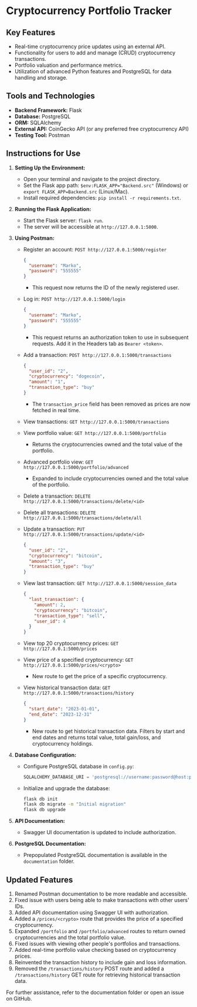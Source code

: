 # Cryptocurrency Portfolio Tracker

## Key Features
- Real-time cryptocurrency price updates using an external API.
- Functionality for users to add and manage (CRUD) cryptocurrency transactions.
- Portfolio valuation and performance metrics.
- Utilization of advanced Python features and PostgreSQL for data handling and storage.

## Tools and Technologies
- **Backend Framework:** Flask
- **Database:** PostgreSQL
- **ORM:** SQLAlchemy
- **External API:** CoinGecko API (or any preferred free cryptocurrency API)
- **Testing Tool:** Postman

## Instructions for Use

1. **Setting Up the Environment:**
   - Open your terminal and navigate to the project directory.
   - Set the Flask app path: `$env:FLASK_APP="Backend.src"` (Windows) or `export FLASK_APP=Backend.src` (Linux/Mac).
   - Install required dependencies: `pip install -r requirements.txt`.

2. **Running the Flask Application:**
   - Start the Flask server: `flask run`.
   - The server will be accessible at `http://127.0.0.1:5000`.

3. **Using Postman:**
   - Register an account: `POST http://127.0.0.1:5000/register`
     ```json
     {
       "username": "Marko",
       "password": "555555"
     }
     ```
     - This request now returns the ID of the newly registered user.

   - Log in: `POST http://127.0.0.1:5000/login`
     ```json
     {
       "username": "Marko",
       "password": "555555"
     }
     ```
     - This request returns an authorization token to use in subsequent requests. Add it in the Headers tab as `Bearer <token>`.

   - Add a transaction: `POST http://127.0.0.1:5000/transactions`
     ```json
     {
       "user_id": "2",
       "cryptocurrency": "dogecoin",
       "amount": "1",
       "transaction_type": "buy"
     }
     ```
     - The `transaction_price` field has been removed as prices are now fetched in real time.

   - View transactions: `GET http://127.0.0.1:5000/transactions`

   - View portfolio value: `GET http://127.0.0.1:5000/portfolio`
     - Returns the cryptocurrencies owned and the total value of the portfolio.

   - Advanced portfolio view: `GET http://127.0.0.1:5000/portfolio/advanced`
     - Expanded to include cryptocurrencies owned and the total value of the portfolio.

   - Delete a transaction: `DELETE http://127.0.0.1:5000/transactions/delete/<id>`

   - Delete all transactions: `DELETE http://127.0.0.1:5000/transactions/delete/all`

   - Update a transaction: `PUT http://127.0.0.1:5000/transactions/update/<id>`
     ```json
     {
       "user_id": "2",
       "cryptocurrency": "bitcoin",
       "amount": "3",
       "transaction_type": "buy"
     }
     ```

   - View last transaction: `GET http://127.0.0.1:5000/session_data`
     ```json
     {
       "last_transaction": {
         "amount": 2,
         "cryptocurrency": "bitcoin",
         "transaction_type": "sell",
         "user_id": 4
       }
     }
     ```

   - View top 20 cryptocurrency prices: `GET http://127.0.0.1:5000/prices`

   - View price of a specified cryptocurrency: `GET http://127.0.0.1:5000/prices/<crypto>`
     - New route to get the price of a specific cryptocurrency.

   - View historical transaction data: `GET http://127.0.0.1:5000/transactions/history`
     ```json
     {
       "start_date": "2023-01-01",
       "end_date": "2023-12-31"
     }
     ```
     - New route to get historical transaction data. Filters by start and end dates and returns total value, total gain/loss, and cryptocurrency holdings.

4. **Database Configuration:**
   - Configure PostgreSQL database in `config.py`:
     ```python
     SQLALCHEMY_DATABASE_URI = 'postgresql://username:password@host:port/database_name'
     ```
   - Initialize and upgrade the database:
     ```bash
     flask db init
     flask db migrate -m "Initial migration"
     flask db upgrade
     ```

5. **API Documentation:**
   - Swagger UI documentation is updated to include authorization.

6. **PostgreSQL Documentation:**
   - Prepopulated PostgreSQL documentation is available in the `documentation` folder.

## Updated Features
1. Renamed Postman documentation to be more readable and accessible.
2. Fixed issue with users being able to make transactions with other users' IDs.
3. Added API documentation using Swagger UI with authorization.
4. Added a `/prices/<crypto>` route that provides the price of a specified cryptocurrency.
5. Expanded `/portfolio` and `/portfolio/advanced` routes to return owned cryptocurrencies and the total portfolio value.
6. Fixed issues with viewing other people's portfolios and transactions.
7. Added real-time portfolio value checking based on cryptocurrency prices.
8. Reinvented the transaction history to include gain and loss information.
9. Removed the `/transactions/history` POST route and added a `/transactions/history` GET route for retrieving historical transaction data.

For further assistance, refer to the documentation folder or open an issue on GitHub.

